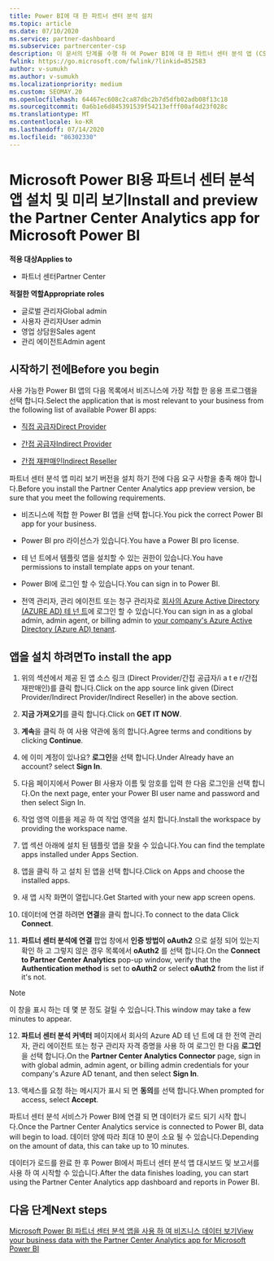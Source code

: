```yaml
---
title: Power BI에 대 한 파트너 센터 분석 설치
ms.topic: article
ms.date: 07/10/2020
ms.service: partner-dashboard
ms.subservice: partnercenter-csp
description: 이 문서의 단계를 수행 하 여 Power BI에 대 한 파트너 센터 분석 앱 (CSP의 직접 파트너)을 설치 하 고 미리 봅니다.
fwlink: https://go.microsoft.com/fwlink/?linkid=852583
author: v-sumukh
ms.author: v-sumukh
ms.localizationpriority: medium
ms.custom: SEOMAY.20
ms.openlocfilehash: 64467ec608c2ca87dbc2b7d5dfb02adb08f13c18
ms.sourcegitcommit: 0a6b1e6d845391539f54213efff00af4d23f028c
ms.translationtype: MT
ms.contentlocale: ko-KR
ms.lasthandoff: 07/14/2020
ms.locfileid: "86302330"
---
```

# <a name="install-and-preview-the-partner-center-analytics-app-for-microsoft-power-bi"></a><span data-ttu-id="d306b-103">Microsoft Power BI용 파트너 센터 분석 앱 설치 및 미리 보기</span><span class="sxs-lookup"><span data-stu-id="d306b-103">Install and preview the Partner Center Analytics app for Microsoft Power BI</span></span>

<span data-ttu-id="d306b-104">**적용 대상**</span><span class="sxs-lookup"><span data-stu-id="d306b-104">**Applies to**</span></span>

- <span data-ttu-id="d306b-105">파트너 센터</span><span class="sxs-lookup"><span data-stu-id="d306b-105">Partner Center</span></span>

<span data-ttu-id="d306b-106">**적절한 역할**</span><span class="sxs-lookup"><span data-stu-id="d306b-106">**Appropriate roles**</span></span>
-   <span data-ttu-id="d306b-107">글로벌 관리자</span><span class="sxs-lookup"><span data-stu-id="d306b-107">Global admin</span></span>
-   <span data-ttu-id="d306b-108">사용자 관리자</span><span class="sxs-lookup"><span data-stu-id="d306b-108">User admin</span></span>
-   <span data-ttu-id="d306b-109">영업 상담원</span><span class="sxs-lookup"><span data-stu-id="d306b-109">Sales agent</span></span>
-   <span data-ttu-id="d306b-110">관리 에이전트</span><span class="sxs-lookup"><span data-stu-id="d306b-110">Admin agent</span></span>

## <a name="before-you-begin"></a><span data-ttu-id="d306b-111">시작하기 전에</span><span class="sxs-lookup"><span data-stu-id="d306b-111">Before you begin</span></span>

<span data-ttu-id="d306b-112">사용 가능한 Power BI 앱의 다음 목록에서 비즈니스에 가장 적합 한 응용 프로그램을 선택 합니다.</span><span class="sxs-lookup"><span data-stu-id="d306b-112">Select the application that is most relevant to your business from the following list of available Power BI apps:</span></span>
- [<span data-ttu-id="d306b-113">직접 공급자</span><span class="sxs-lookup"><span data-stu-id="d306b-113">Direct Provider</span></span>](https://appsource.microsoft.com/product/power-bi/partnercenteranalytics.direct_provider_partner_analytics)

- [<span data-ttu-id="d306b-114">간접 공급자</span><span class="sxs-lookup"><span data-stu-id="d306b-114">Indirect Provider</span></span>](https://appsource.microsoft.com/product/power-bi/partnercenteranalytics.indirect_provider_partner_analytics)

- [<span data-ttu-id="d306b-115">간접 재판매인</span><span class="sxs-lookup"><span data-stu-id="d306b-115">Indirect Reseller</span></span>](https://appsource.microsoft.com/product/power-bi/partnercenteranalytics.indirect_reseller_partner_analytics)

<span data-ttu-id="d306b-116">파트너 센터 분석 앱 미리 보기 버전을 설치 하기 전에 다음 요구 사항을 충족 해야 합니다.</span><span class="sxs-lookup"><span data-stu-id="d306b-116">Before you install the Partner Center Analytics app preview version, be sure that you meet the following requirements.</span></span>

- <span data-ttu-id="d306b-117">비즈니스에 적합 한 Power BI 앱을 선택 합니다.</span><span class="sxs-lookup"><span data-stu-id="d306b-117">You pick the correct Power BI app for your business.</span></span>

- <span data-ttu-id="d306b-118">Power BI pro 라이선스가 있습니다.</span><span class="sxs-lookup"><span data-stu-id="d306b-118">You have a Power BI pro license.</span></span>

- <span data-ttu-id="d306b-119">테 넌 트에서 템플릿 앱을 설치할 수 있는 권한이 있습니다.</span><span class="sxs-lookup"><span data-stu-id="d306b-119">You have permissions to install template apps on your tenant.</span></span>

- <span data-ttu-id="d306b-120">Power BI에 로그인 할 수 있습니다.</span><span class="sxs-lookup"><span data-stu-id="d306b-120">You can sign in to Power BI.</span></span>

- <span data-ttu-id="d306b-121">전역 관리자, 관리 에이전트 또는 청구 관리자로 [회사의 Azure Active Directory (AZURE AD) 테 넌 트](azure-active-directory-tenants-and-partner-center.md)에 로그인 할 수 있습니다.</span><span class="sxs-lookup"><span data-stu-id="d306b-121">You can sign in as a global admin, admin agent, or billing admin to [your company's Azure Active Directory (Azure AD) tenant](azure-active-directory-tenants-and-partner-center.md).</span></span>

## <a name="to-install-the-app"></a><span data-ttu-id="d306b-122">앱을 설치 하려면</span><span class="sxs-lookup"><span data-stu-id="d306b-122">To install the app</span></span>

1. <span data-ttu-id="d306b-123">위의 섹션에서 제공 된 앱 소스 링크 (Direct Provider/간접 공급자/i a t e r/간접 재판매인)를 클릭 합니다.</span><span class="sxs-lookup"><span data-stu-id="d306b-123">Click on the app source link given (Direct Provider/Indirect Provider/Indirect Reseller) in the above section.</span></span>

2. <span data-ttu-id="d306b-124">**지금 가져오기**를 클릭 합니다.</span><span class="sxs-lookup"><span data-stu-id="d306b-124">Click on **GET IT NOW**.</span></span> 

3. <span data-ttu-id="d306b-125">**계속**을 클릭 하 여 사용 약관에 동의 합니다.</span><span class="sxs-lookup"><span data-stu-id="d306b-125">Agree terms and conditions by clicking **Continue**.</span></span>

4. <span data-ttu-id="d306b-126">에 이미 계정이 있나요? **로그인**을 선택 합니다.</span><span class="sxs-lookup"><span data-stu-id="d306b-126">Under Already have an account? select **Sign In**.</span></span>

5. <span data-ttu-id="d306b-127">다음 페이지에서 Power BI 사용자 이름 및 암호를 입력 한 다음 로그인을 선택 합니다.</span><span class="sxs-lookup"><span data-stu-id="d306b-127">On the next page, enter your Power BI user name and password and then select Sign In.</span></span>

6. <span data-ttu-id="d306b-128">작업 영역 이름을 제공 하 여 작업 영역을 설치 합니다.</span><span class="sxs-lookup"><span data-stu-id="d306b-128">Install the workspace by providing the workspace name.</span></span>

7. <span data-ttu-id="d306b-129">앱 섹션 아래에 설치 된 템플릿 앱을 찾을 수 있습니다.</span><span class="sxs-lookup"><span data-stu-id="d306b-129">You can find the template apps installed under Apps Section.</span></span>

8. <span data-ttu-id="d306b-130">앱을 클릭 하 고 설치 된 앱을 선택 합니다.</span><span class="sxs-lookup"><span data-stu-id="d306b-130">Click on Apps and choose the installed apps.</span></span>

9. <span data-ttu-id="d306b-131">새 앱 시작 화면이 열립니다.</span><span class="sxs-lookup"><span data-stu-id="d306b-131">Get Started with your new app screen opens.</span></span>

10. <span data-ttu-id="d306b-132">데이터에 연결 하려면 **연결**을 클릭 합니다.</span><span class="sxs-lookup"><span data-stu-id="d306b-132">To connect to the data Click **Connect**.</span></span>

11. <span data-ttu-id="d306b-133">**파트너 센터 분석에 연결** 팝업 창에서 **인증 방법이** **oAuth2** 으로 설정 되어 있는지 확인 하 고 그렇지 않은 경우 목록에서 **oAuth2** 를 선택 합니다.</span><span class="sxs-lookup"><span data-stu-id="d306b-133">On the **Connect to Partner Center Analytics** pop-up window, verify that the **Authentication method** is set to **oAuth2** or select **oAuth2** from the list if it's not.</span></span> 

> [!NOTE]  
>  <span data-ttu-id="d306b-134">이 창을 표시 하는 데 몇 분 정도 걸릴 수 있습니다.</span><span class="sxs-lookup"><span data-stu-id="d306b-134">This window may take a few minutes to appear.</span></span>

12. <span data-ttu-id="d306b-135">**파트너 센터 분석 커넥터** 페이지에서 회사의 Azure AD 테 넌 트에 대 한 전역 관리자, 관리 에이전트 또는 청구 관리자 자격 증명을 사용 하 여 로그인 한 다음 **로그인**을 선택 합니다.</span><span class="sxs-lookup"><span data-stu-id="d306b-135">On the **Partner Center Analytics Connector** page, sign in with global admin, admin agent, or billing admin credentials for your company's Azure AD tenant, and then select **Sign In**.</span></span>
 
13. <span data-ttu-id="d306b-136">액세스를 요청 하는 메시지가 표시 되 면 **동의**를 선택 합니다.</span><span class="sxs-lookup"><span data-stu-id="d306b-136">When prompted for access, select **Accept**.</span></span> 

<span data-ttu-id="d306b-137">파트너 센터 분석 서비스가 Power BI에 연결 되 면 데이터가 로드 되기 시작 합니다.</span><span class="sxs-lookup"><span data-stu-id="d306b-137">Once the Partner Center Analytics service is connected to Power BI, data will begin to load.</span></span> <span data-ttu-id="d306b-138">데이터 양에 따라 최대 10 분이 소요 될 수 있습니다.</span><span class="sxs-lookup"><span data-stu-id="d306b-138">Depending on the amount of data, this can take up to 10 minutes.</span></span> 

<span data-ttu-id="d306b-139">데이터가 로드를 완료 한 후 Power BI에서 파트너 센터 분석 앱 대시보드 및 보고서를 사용 하 여 시작할 수 있습니다.</span><span class="sxs-lookup"><span data-stu-id="d306b-139">After the data finishes loading, you can start using the Partner Center Analytics app dashboard and reports in Power BI.</span></span>

## <a name="next-steps"></a><span data-ttu-id="d306b-140">다음 단계</span><span class="sxs-lookup"><span data-stu-id="d306b-140">Next steps</span></span>

[<span data-ttu-id="d306b-141">Microsoft Power BI 파트너 센터 분석 앱을 사용 하 여 비즈니스 데이터 보기</span><span class="sxs-lookup"><span data-stu-id="d306b-141">View your business data with the Partner Center Analytics app for Microsoft Power BI</span></span>](power-bi-app-for-direct-partners-use.md)
